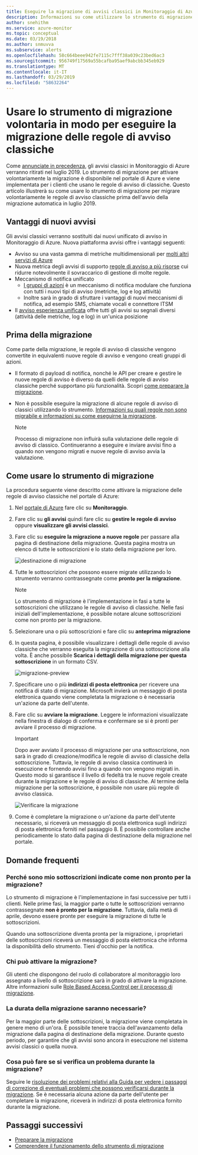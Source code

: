 ```yaml
---
title: Eseguire la migrazione di avvisi classici in Monitoraggio di Azure usando lo strumento di migrazione volontaria
description: Informazioni su come utilizzare lo strumento di migrazione volontaria per migrare le regole di avviso di classiche.
author: snehithm
ms.service: azure-monitor
ms.topic: conceptual
ms.date: 03/19/2018
ms.author: snmuvva
ms.subservice: alerts
ms.openlocfilehash: 58c664beee942fe7115c7fff38a039c23bed6ac3
ms.sourcegitcommit: 956749f17569a55bcafba95aef9abcbb345eb929
ms.translationtype: MT
ms.contentlocale: it-IT
ms.lasthandoff: 03/29/2019
ms.locfileid: "58632264"
---
```

# <a name="use-the-voluntary-migration-tool-to-migrate-your-classic-alert-rules"></a>Usare lo strumento di migrazione volontaria in modo per eseguire la migrazione delle regole di avviso classiche

Come [annunciate in precedenza](monitoring-classic-retirement.md), gli avvisi classici in Monitoraggio di Azure verranno ritirati nel luglio 2019. Lo strumento di migrazione per attivare volontariamente la migrazione è disponibile nel portale di Azure e viene implementata per i clienti che usano le regole di avviso di classiche. Questo articolo illustrerà su come usare lo strumento di migrazione per migrare volontariamente le regole di avviso classiche prima dell'avvio della migrazione automatica in luglio 2019.

## <a name="benefits-of-new-alerts"></a>Vantaggi di nuovi avvisi

Gli avvisi classici verranno sostituiti dai nuovi unificato di avviso in Monitoraggio di Azure. Nuova piattaforma avvisi offre i vantaggi seguenti:

- Avviso su una vasta gamma di metriche multidimensionali per [molti altri servizi di Azure](alerts-metric-near-real-time.md#metrics-and-dimensions-supported)
- Nuova metrica degli avvisi di supporto [regole di avviso a più risorse](alerts-metric-overview.md#monitoring-at-scale-using-metric-alerts-in-azure-monitor) cui ridurre notevolmente il sovraccarico di gestione di molte regole.
- Meccanismo di notifica unificato
  - [I gruppi di azioni](action-groups.md) è un meccanismo di notifica modulare che funziona con tutti i nuovi tipi di avviso (metriche, log e log attività)
  - Inoltre sarà in grado di sfruttare i vantaggi di nuovi meccanismi di notifica, ad esempio SMS, chiamate vocali e connettore ITSM
- Il [avviso esperienza unificata](alerts-overview.md) offre tutti gli avvisi su segnali diversi (attività delle metriche, log e log) in un'unica posizione

## <a name="before-you-migrate"></a>Prima della migrazione

Come parte della migrazione, le regole di avviso di classiche vengono convertite in equivalenti nuove regole di avviso e vengono creati gruppi di azioni.

- Il formato di payload di notifica, nonché le API per creare e gestire le nuove regole di avviso è diverso da quelli delle regole di avviso classiche perché supportano più funzionalità. Scopri [come preparare la migrazione](alerts-prepare-migration.md).

- Non è possibile eseguire la migrazione di alcune regole di avviso di classici utilizzando lo strumento. [Informazioni su quali regole non sono migrabile e informazioni su come eseguirne la migrazione](alerts-understand-migration.md#which-classic-alert-rules-can-be-migrated).

    > [!NOTE]
    > Processo di migrazione non influirà sulla valutazione delle regole di avviso di classico. Continueranno a eseguire e inviare avvisi fino a quando non vengono migrati e nuove regole di avviso avvia la valutazione.


## <a name="how-to-use-the-migration-tool"></a>Come usare lo strumento di migrazione

La procedura seguente viene descritto come attivare la migrazione delle regole di avviso classiche nel portale di Azure:

1. Nel [portale di Azure](https://portal.azure.com) fare clic su **Monitoraggio**.

2. Fare clic su **gli avvisi** quindi fare clic su **gestire le regole di avviso** oppure **visualizzare gli avvisi classici**.

3. Fare clic su **eseguire la migrazione a nuove regole** per passare alla pagina di destinazione della migrazione. Questa pagina mostra un elenco di tutte le sottoscrizioni e lo stato della migrazione per loro.

    ![destinazione di migrazione](media/alerts-migration/migration-landing.png "eseguire la migrazione delle regole")

4. Tutte le sottoscrizioni che possono essere migrate utilizzando lo strumento verranno contrassegnate come **pronto per la migrazione**.

    > [!NOTE]
    > Lo strumento di migrazione è l'implementazione in fasi a tutte le sottoscrizioni che utilizzano le regole di avviso di classiche. Nelle fasi iniziali dell'implementazione, è possibile notare alcune sottoscrizioni come non pronto per la migrazione.

5. Selezionare una o più sottoscrizioni e fare clic su **anteprima migrazione**

6. In questa pagina, è possibile visualizzare i dettagli delle regole di avviso classiche che verranno eseguita la migrazione di una sottoscrizione alla volta. È anche possibile **Scarica i dettagli della migrazione per questa sottoscrizione** in un formato CSV.

    ![migrazione-preview](media/alerts-migration/migration-preview.png "anteprima migrazione")

7. Specificare uno o più **indirizzi di posta elettronica** per ricevere una notifica di stato di migrazione. Microsoft invierà un messaggio di posta elettronica quando viene completata la migrazione o è necessaria un'azione da parte dell'utente.

8. Fare clic su **avviare la migrazione**. Leggere le informazioni visualizzate nella finestra di dialogo di conferma e confermare se si è pronti per avviare il processo di migrazione.

    >[!IMPORTANT]
    > Dopo aver avviato il processo di migrazione per una sottoscrizione, non sarà in grado di creazione/modifica le regole di avviso di classiche della sottoscrizione. Tuttavia, le regole di avviso classica continuerà in esecuzione e fornendo avvisi fino a quando non vengono migrati in. Questo modo si garantisce il livello di fedeltà tra le nuove regole create durante la migrazione e le regole di avviso di classiche. Al termine della migrazione per la sottoscrizione, è possibile non usare più regole di avviso classica.

    ![Verificare la migrazione](media/alerts-migration/migration-confirm.png "conferma avvia la migrazione")

9. Come è completare la migrazione o un'azione da parte dell'utente necessario, si riceverà un messaggio di posta elettronica sugli indirizzi di posta elettronica forniti nel passaggio 8. È possibile controllare anche periodicamente lo stato dalla pagina di destinazione della migrazione nel portale.

## <a name="frequently-asked-questions"></a>Domande frequenti

### <a name="why-is-my-subscriptions-listed-as-not-ready-for-migration"></a>**Perché sono mio sottoscrizioni indicate come non pronto per la migrazione?**

Lo strumento di migrazione è l'implementazione in fasi successive per tutti i clienti. Nelle prime fasi, la maggior parte o tutte le sottoscrizioni verranno contrassegnate **non è pronto per la migrazione**. Tuttavia, dalla metà di aprile, devono essere pronte per eseguire la migrazione di tutte le sottoscrizioni.

Quando una sottoscrizione diventa pronta per la migrazione, i proprietari delle sottoscrizioni riceverà un messaggio di posta elettronica che informa la disponibilità dello strumento. Tieni d'occhio per la notifica.

### <a name="who-can-trigger-the-migration"></a>**Chi può attivare la migrazione?**

Gli utenti che dispongono del ruolo di collaboratore al monitoraggio loro assegnato a livello di sottoscrizione sarà in grado di attivare la migrazione. Altre informazioni sulle [Role Based Access Control per il processo di migrazione](alerts-understand-migration.md#who-can-trigger-the-migration).

### <a name="how-long-is-the-migration-going-to-take"></a>**La durata della migrazione saranno necessarie?**

Per la maggior parte delle sottoscrizioni, la migrazione viene completata in genere meno di un'ora. È possibile tenere traccia dell'avanzamento della migrazione dalla pagina di destinazione della migrazione.  Durante questo periodo, per garantire che gli avvisi sono ancora in esecuzione nel sistema avvisi classici o quella nuova.

### <a name="what-can-i-do-if-i-run-into-an-issue-during-migration"></a>**Cosa può fare se si verifica un problema durante la migrazione?**

Seguire le [risoluzione dei problemi relativi alla Guida per vedere i passaggi di correzione di eventuali problemi che possono verificarsi durante la migrazione](alerts-understand-migration.md#common-issues-and-remediations). Se è necessaria alcuna azione da parte dell'utente per completare la migrazione, riceverà in indirizzi di posta elettronica fornito durante la migrazione.

## <a name="next-steps"></a>Passaggi successivi

- [Preparare la migrazione](alerts-prepare-migration.md)
- [Comprendere il funzionamento dello strumento di migrazione](alerts-understand-migration.md)
